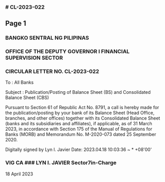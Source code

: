 ### # CL-2023-022

## Page 1

### BANGKO SENTRAL NG PILIPINAS

### OFFICE OF THE DEPUTY GOVERNOR I FINANCIAL SUPERVISION SECTOR

### CIRCULAR LETTER NO. CL-2023-022

To : All Banks

Subject : Publication/Posting of Balance Sheet (BS) and Consolidated Balance Sheet (CBS)

Pursuant to Section 61 of Republic Act No. 8791, a call is hereby made for the publication/posting by your bank of its Balance Sheet (Head Office, branches, and other offices) together with its Consolidated Balance Sheet (banks and its subsidiaries and affiliates), if applicable, as of 31 March 2023, in accordance with Section 175 of the Manual of Regulations for Banks (MORB) and Memorandum No. M-2020-073 dated 25 September 2020.

Digitally signed by Lyn I. Javier Date: 2023.04.18 10:03:36 ~ * +08'00'

### VIG CA ### LYN I. JAVIER Sector7in-Charge

18 April 2023 